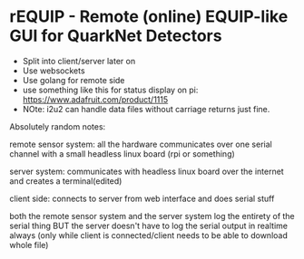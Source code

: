 # rEQUIP - Remote (online) EQUIP-like GUI for QuarkNet Detectors

* Split into client/server later on
* Use websockets
* Use golang for remote side
* use something like this for status display on pi: https://www.adafruit.com/product/1115
* NOte: i2u2 can handle data files without carriage returns just fine.

Absolutely random notes:

remote sensor system:
all the hardware communicates over one serial channel with a small headless linux board (rpi or something)

server system:
communicates with headless linux board over the internet and creates a terminal(edited)

client side:
connects to server from web interface and does serial stuff

both the remote sensor system and the server system log the entirety of the serial thing BUT the server doesn't have to log the serial output in realtime always (only while client is connected/client needs to be able to download whole file)
